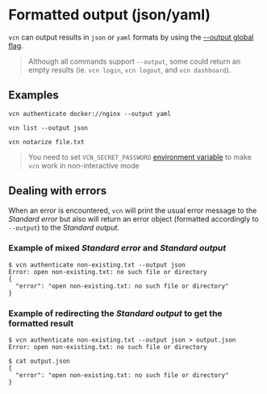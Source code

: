 # Formatted output (json/yaml)

`vcn` can output results in `json` or `yaml` formats by using the [--output global flag](../cmd/vcn.md#options).
> Although all commands support `--output`, some could return an empty results (ie. `vcn login`, `vcn logout`, and `vcn dashboard`).

## Examples

```
vcn authenticate docker://nginx --output yaml
```

```
vcn list --output json
```

```
vcn notarize file.txt
```
> You need to set `VCN_SECRET_PASSWORD` [environment variable](environments.md#other-environment-variables) to make `vcn` work in non-interactive mode

## Dealing with errors

When an error is encountered, `vcn` will print the usual error message to the *Standard error* but also will return an error object (formatted accordingly to `--output`) to the *Standard output*.

### Example of mixed *Standard error* and *Standard output*
```
$ vcn authenticate non-existing.txt --output json
Error: open non-existing.txt: no such file or directory
{
  "error": "open non-existing.txt: no such file or directory"
}
```

### Example of redirecting the *Standard output* to get the formatted result
```
$ vcn authenticate non-existing.txt --output json > output.json
Error: open non-existing.txt: no such file or directory

$ cat output.json
{
  "error": "open non-existing.txt: no such file or directory"
}
```